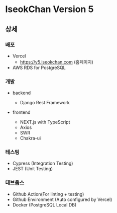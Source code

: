 # IseokChan Version 5

## 상세

### 배포

- Vercel
  - https://v5.iseokchan.com (홈페이지)
- AWS RDS for PostgreSQL

### 개발

- backend

  - Django Rest Framework

- frontend
  - NEXT.js with TypeScript
  - Axios
  - SWR
  - Chakra-ui

### 테스팅

- Cypress (Integration Testing)
- JEST (Unit Testing)

### 데브옵스

- Github Action(For linting + testing)
- Github Environment (Auto configured by Vercel)
- Docker (PostgreSQL Local DB)
